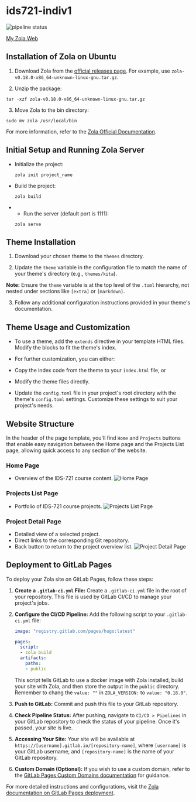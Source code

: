 # ids721-indiv1

![pipeline status](https://gitlab.com/dukeaiml/IDS721/yx248-indiv1/badges/main/pipeline.svg)

[My Zola Web](https://yx248-indiv1-dukeaiml-ids721-0dbfac262998dd8f7067eb4b9326dbe700.gitlab.io/)

## Installation of Zola on Ubuntu

1. Download Zola from the [official releases page](https://github.com/getzola/zola/releases). For example, use `zola-v0.18.0-x86_64-unknown-linux-gnu.tar.gz`.

2. Unzip the package:

```tar -xzf zola-v0.18.0-x86_64-unknown-linux-gnu.tar.gz```

3. Move Zola to the bin directory:

```sudo mv zola /usr/local/bin```

For more information, refer to the [Zola Official Documentation](https://www.getzola.org/documentation/getting-started/installation/).


## Initial Setup and Running Zola Server

- Initialize the project:

    ```zola init project_name```

- Build the project:

    ```zola build```

- - Run the server (default port is 1111):

   ```zola serve```


## Theme Installation

1. Download your chosen theme to the `themes` directory.

2. Update the `theme` variable in the configuration file to match the name of your theme's directory (e.g., `themes/kita`).

 **Note:** Ensure the `theme` variable is at the top level of the `.toml` hierarchy, not nested under sections like `[extra]` or `[markdown]`.

3. Follow any additional configuration instructions provided in your theme's documentation.

## Theme Usage and Customization

- To use a theme, add the `extends` directive in your template HTML files. Modify the blocks to fit the theme's index.

- For further customization, you can either:
- Copy the index code from the theme to your `index.html` file, or
- Modify the theme files directly.

- Update the `config.toml` file in your project's root directory with the theme's `config.toml` settings. Customize these settings to suit your project's needs.


## Website Structure

In the header of the page template, you'll find `Home` and `Projects` buttons that enable easy navigation between the Home page and the Projects List page, allowing quick access to any section of the website.

### Home Page

- Overview of the IDS-721 course content.
![Home Page](homepage.png)

### Projects List Page

- Portfolio of IDS-721 course projects.
![Projects List Page](projectslistpage.png)

### Project Detail Page

- Detailed view of a selected project.
- Direct links to the corresponding Git repository.
- Back button to return to the project overview list.
![Project Detail Page](projectpage.png)


## Deployment to GitLab Pages

To deploy your Zola site on GitLab Pages, follow these steps:

1. **Create a `.gitlab-ci.yml` File:**
   Create a `.gitlab-ci.yml` file in the root of your repository. This file is used by GitLab CI/CD to manage your project's jobs.

2. **Configure the CI/CD Pipeline:**
   Add the following script to your `.gitlab-ci.yml` file:

   ```yaml
   image: "registry.gitlab.com/pages/hugo:latest"

   pages:
     script:
     - zola build
     artifacts:
       paths:
       - public
    ```

   This script tells GitLab to use a docker image with Zola installed, build your site with Zola, and then store the output in the `public` directory.
   Remember to chang the `value: ""` in `ZOLA_VERSION:` to `value: "0.18.0"`.

3. **Push to GitLab:**
   Commit and push this file to your GitLab repository.

4. **Check Pipeline Status:**
   After pushing, navigate to `CI/CD > Pipelines` in your GitLab repository to check the status of your pipeline. Once it's passed, your site is live.

5. **Accessing Your Site:**
   Your site will be available at `https://[username].gitlab.io/[repository-name]`, where `[username]` is your GitLab username, and `[repository-name]` is the name of your GitLab repository.

6. **Custom Domain (Optional):**
   If you wish to use a custom domain, refer to the [GitLab Pages Custom Domains documentation](https://docs.gitlab.com/ee/user/project/pages/custom_domains_ssl_tls_certification/index.html) for guidance.

For more detailed instructions and configurations, visit the [Zola documentation on GitLab Pages deployment](https://www.getzola.org/documentation/deployment/gitlab-pages/).
